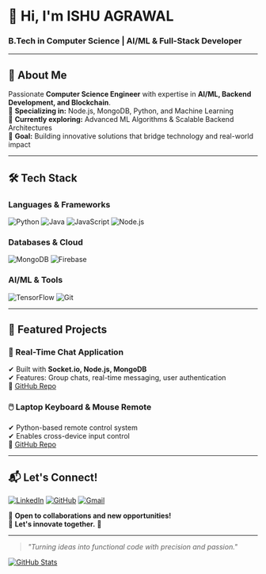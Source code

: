 # **👋 Hi, I'm ISHU AGRAWAL**  
### **B.Tech in Computer Science | AI/ML & Full-Stack Developer**  

---

## **🌟 About Me**  
Passionate **Computer Science Engineer** with expertise in **AI/ML, Backend Development, and Blockchain**.  
🔹 **Specializing in:** Node.js, MongoDB, Python, and Machine Learning  
🔹 **Currently exploring:** Advanced ML Algorithms & Scalable Backend Architectures  
🔹 **Goal:** Building innovative solutions that bridge technology and real-world impact  

---

## **🛠️ Tech Stack**  

### **Languages & Frameworks**  
![Python](https://img.shields.io/badge/Python-3776AB?style=for-the-badge&logo=python&logoColor=white)
![Java](https://img.shields.io/badge/Java-007396?style=for-the-badge&logo=java&logoColor=white)
![JavaScript](https://img.shields.io/badge/JavaScript-F7DF1E?style=for-the-badge&logo=javascript&logoColor=black)
![Node.js](https://img.shields.io/badge/Node.js-339933?style=for-the-badge&logo=node.js&logoColor=white)

### **Databases & Cloud**  
![MongoDB](https://img.shields.io/badge/MongoDB-4EA94B?style=for-the-badge&logo=mongodb&logoColor=white)
![Firebase](https://img.shields.io/badge/Firebase-FFCA28?style=for-the-badge&logo=firebase&logoColor=black)

### **AI/ML & Tools**  
![TensorFlow](https://img.shields.io/badge/TensorFlow-FF6F00?style=for-the-badge&logo=tensorflow&logoColor=white)
![Git](https://img.shields.io/badge/Git-F05032?style=for-the-badge&logo=git&logoColor=white)

---

## **🚀 Featured Projects**  

### **💬 Real-Time Chat Application**  
✔ Built with **Socket.io, Node.js, MongoDB**  
✔ Features: Group chats, real-time messaging, user authentication  
🔗 [GitHub Repo](https://github.com/Ishu6129/GROUP_CHAT_App.)  

### **🖱️ Laptop Keyboard & Mouse Remote**  
✔ Python-based remote control system  
✔ Enables cross-device input control  
🔗 [GitHub Repo](https://github.com/Ishu6129/YT-MV_CONTROLLER)  

---

## **📬 Let's Connect!**  

[![LinkedIn](https://img.shields.io/badge/LinkedIn-0077B5?style=for-the-badge&logo=linkedin&logoColor=white)](https://www.linkedin.com/in/ishu-agrawal-6b9286289/)
[![GitHub](https://img.shields.io/badge/GitHub-181717?style=for-the-badge&logo=github&logoColor=white)](https://github.com/Ishu6129)
[![Gmail](https://img.shields.io/badge/Gmail-D14836?style=for-the-badge&logo=gmail&logoColor=white)](mailto:ishuagrawal6129@gmail.com)  

🔹 **Open to collaborations and new opportunities!**  
🔹 **Let's innovate together.** 🚀  

---

> *"Turning ideas into functional code with precision and passion."*

[![GitHub Stats](https://github-readme-stats.vercel.app/api?username=Ishu6129&show_icons=true&theme=dark)](https://github.com/Ishu6129)

